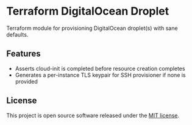 # Terraform DigitalOcean Droplet

Terraform module for provisioning DigitalOcean droplet(s) with sane defaults.

## Features

- Asserts cloud-init is completed before resource creation completes
- Generates a per-instance TLS keypair for SSH provisioner if none is provided

## License

[MIT]: https://opensource.org/licenses/MIT

This project is open source software released under the [MIT license][MIT].
